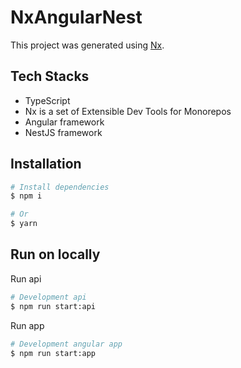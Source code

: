 # NxAngularNest

This project was generated using [Nx](https://nx.dev).

## Tech Stacks

- TypeScript
- Nx is a set of Extensible Dev Tools for Monorepos
- Angular framework
- NestJS framework

## Installation

```bash
# Install dependencies
$ npm i

# Or
$ yarn
```

## Run on locally

Run api

```bash
# Development api
$ npm run start:api
```

Run app

```bash
# Development angular app
$ npm run start:app
```
